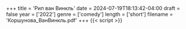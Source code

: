 +++
title = 'Рип ван Винкль'
date = 2024-07-19T18:13:42-04:00
draft = false
year = ['2022']
genre = ['comedy']
length = ['short']
filename = 'Коршунова_ВанВинкль.pdf'
+++
{{< script >}}